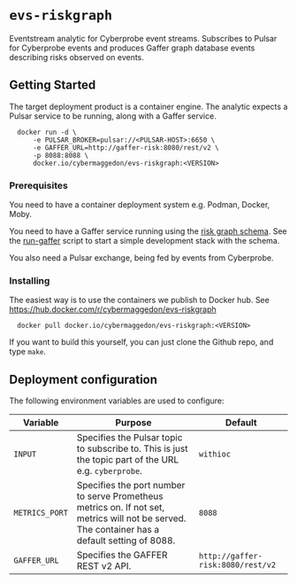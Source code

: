 # `evs-riskgraph`

Eventstream analytic for Cyberprobe event streams.  Subscribes to Pulsar
for Cyberprobe events and produces Gaffer graph database events describing
risks observed on events.

## Getting Started

The target deployment product is a container engine.  The analytic expects
a Pulsar service to be running, along with a Gaffer service.

```
  docker run -d \
      -e PULSAR_BROKER=pulsar://<PULSAR-HOST>:6650 \
      -e GAFFER_URL=http://gaffer-risk:8080/rest/v2 \
      -p 8088:8088 \
      docker.io/cybermaggedon/evs-riskgraph:<VERSION>
```
      
### Prerequisites

You need to have a container deployment system e.g. Podman, Docker, Moby.

You need to have a Gaffer service running using the
[risk graph schema](gaffer/riskgraph-schema/schema.json).  See the
[run-gaffer](gaffer/run_gaffer) script to start a simple development stack
with the schema.

You also need a Pulsar exchange, being fed by events from Cyberprobe.

### Installing

The easiest way is to use the containers we publish to Docker hub.
See https://hub.docker.com/r/cybermaggedon/evs-riskgraph

```
  docker pull docker.io/cybermaggedon/evs-riskgraph:<VERSION>
```

If you want to build this yourself, you can just clone the Github repo,
and type `make`.

## Deployment configuration

The following environment variables are used to configure:

| Variable | Purpose | Default |
|----------|---------|---------|
| `INPUT` | Specifies the Pulsar topic to subscribe to.  This is just the topic part of the URL e.g. `cyberprobe`. | `withioc` |
| `METRICS_PORT` | Specifies the port number to serve Prometheus metrics on.  If not set, metrics will not be served. The container has a default setting of 8088. | `8088` |
| `GAFFER_URL` | Specifies the GAFFER REST v2 API. | `http://gaffer-risk:8080/rest/v2` |

